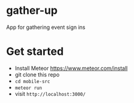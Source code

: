 # gather-up
App for gathering event sign ins

# Get started
* Install Meteor https://www.meteor.com/install
* git clone this repo
* `cd mobile-src`
* `meteor run`
* visit `http://localhost:3000/`

